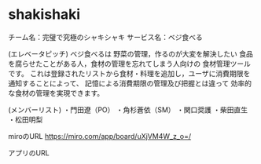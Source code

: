 # shakishaki
チーム名：完璧で究極のシャキシャキ
サービス名：ベジ食べる

(エレベータピッチ)
ベジ食べるは
野菜の管理，作るのが大変を解決したい
食品を腐らせたことがある人，食材の管理を忘れてしまう人向けの
食材管理ツールです。
これは登録されたリストから食材・料理を追加し，ユーザに消費期限を通知することによって、
記憶による消費期限の管理及び把握とは違って
効率的な食材の管理を実現できます。

(メンバーリスト)
・門田遼（PO）
・角杉蒼依（SM）
・関口奨護
・柴田直生
・松田明梨

miroのURL
https://miro.com/app/board/uXjVM4W_z_o=/

アプリのURL


